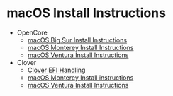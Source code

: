 # macOS Install Instructions
- OpenCore
	- [macOS Big Sur Install Instructions](https://github.com/5T33Z0/Lenovo-T530-Hackintosh-OpenCore/blob/main/macOS_Install/OpenCore/OC_macOS11.md)
	- [macOS Monterey Install Instructions](https://github.com/5T33Z0/Lenovo-T530-Hackintosh-OpenCore/blob/main/macOS_Install/OpenCore/OC_macOS12.md)
	- [macOS Ventura Install Instructions](https://github.com/5T33Z0/Lenovo-T530-Hackintosh-OpenCore/blob/main/macOS_Install/OpenCore/OC_macOS13.md)
- Clover
	- [Clover EFI Handling](https://github.com/5T33Z0/Lenovo-T530-Hackintosh-OpenCore/tree/main/macOS_Install/Clover)
	- [macOS Monterey Install instructions](https://github.com/5T33Z0/Lenovo-T530-Hackintosh-OpenCore/blob/main/macOS_Install/Clover/Clover_macOS12.md)
	- [macOS Ventura Install Instructions](https://github.com/5T33Z0/Lenovo-T530-Hackintosh-OpenCore/blob/main/macOS_Install/Clover/Clover_macOS13.md)

